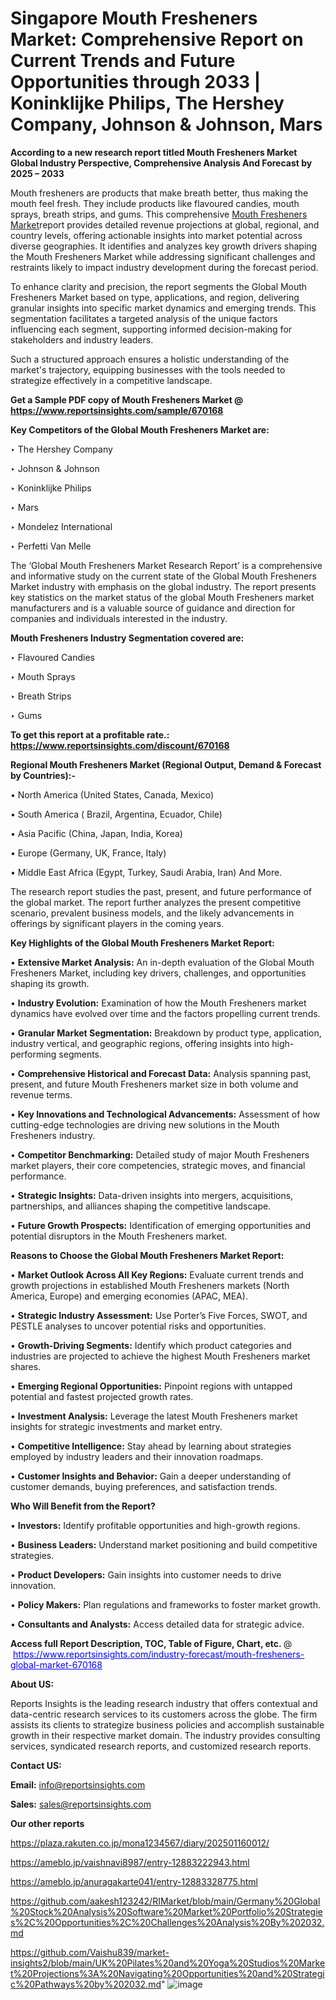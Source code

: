 # Singapore Mouth Fresheners Market: Comprehensive Report on Current Trends and Future Opportunities through 2033 | Koninklijke Philips, The Hershey Company, Johnson & Johnson, Mars

<strong>According to a new research report titled Mouth Fresheners Market Global Industry Perspective, Comprehensive Analysis And Forecast by 2025 – 2033</strong>

Mouth fresheners are products that make breath better, thus making the mouth feel fresh. They include products like flavoured candies, mouth sprays, breath strips, and gums. This comprehensive <a href=https://www.reportsinsights.com/sample/670168>Mouth Fresheners Market</a>report provides detailed revenue projections at global, regional, and country levels, offering actionable insights into market potential across diverse geographies. It identifies and analyzes key growth drivers shaping the Mouth Fresheners Market while addressing significant challenges and restraints likely to impact industry development during the forecast period.

To enhance clarity and precision, the report segments the Global Mouth Fresheners Market based on type, applications, and region, delivering granular insights into specific market dynamics and emerging trends. This segmentation facilitates a targeted analysis of the unique factors influencing each segment, supporting informed decision-making for stakeholders and industry leaders.

Such a structured approach ensures a holistic understanding of the market's trajectory, equipping businesses with the tools needed to strategize effectively in a competitive landscape.

<strong>Get a Sample PDF copy of Mouth Fresheners Market </strong><strong>@<a href=https://www.reportsinsights.com/sample/670168 style=color:#0000ff;> https://www.reportsinsights.com/sample/670168</a></strong></font>

<strong>Key Competitors of the Global Mouth Fresheners Market are:</strong>

‣ The Hershey Company

‣ Johnson & Johnson

‣ Koninklijke Philips

‣ Mars

‣ Mondelez International

‣ Perfetti Van Melle

The ‘Global Mouth Fresheners Market Research Report’ is a comprehensive and informative study on the current state of the Global Mouth Fresheners Market industry with emphasis on the global industry. The report presents key statistics on the market status of the global Mouth Fresheners market manufacturers and is a valuable source of guidance and direction for companies and individuals interested in the industry.

<strong>Mouth Fresheners Industry Segmentation covered are:</strong>

‣ Flavoured Candies

‣ Mouth Sprays

‣ Breath Strips

‣ Gums

<strong>To get this report at a profitable rate.: <a href=https://www.reportsinsights.com/discount/670168 style=color:#0000ff;>https://www.reportsinsights.com/discount/670168</a></strong></font>

<strong>Regional Mouth Fresheners Market (Regional Output, Demand &amp; Forecast by Countries):-</strong>

• North America (United States, Canada, Mexico)

• South America ( Brazil, Argentina, Ecuador, Chile)

• Asia Pacific (China, Japan, India, Korea)

• Europe (Germany, UK, France, Italy)

• Middle East Africa (Egypt, Turkey, Saudi Arabia, Iran) And More.

The research report studies the past, present, and future performance of the global market. The report further analyzes the present competitive scenario, prevalent business models, and the likely advancements in offerings by significant players in the coming years.

<strong>Key Highlights of the Global Mouth Fresheners Market Report:</strong>

• <strong>Extensive Market Analysis:</strong> An in-depth evaluation of the Global Mouth Fresheners Market, including key drivers, challenges, and opportunities shaping its growth.

• <strong>Industry Evolution:</strong> Examination of how the Mouth Fresheners market dynamics have evolved over time and the factors propelling current trends.

• <strong>Granular Market Segmentation:</strong> Breakdown by product type, application, industry vertical, and geographic regions, offering insights into high-performing segments.

• <strong>Comprehensive Historical and Forecast Data:</strong> Analysis spanning past, present, and future Mouth Fresheners market size in both volume and revenue terms.

• <strong>Key Innovations and Technological Advancements:</strong> Assessment of how cutting-edge technologies are driving new solutions in the Mouth Fresheners industry.

• <strong>Competitor Benchmarking:</strong> Detailed study of major Mouth Fresheners market players, their core competencies, strategic moves, and financial performance.

• <strong>Strategic Insights:</strong> Data-driven insights into mergers, acquisitions, partnerships, and alliances shaping the competitive landscape.

• <strong>Future Growth Prospects:</strong> Identification of emerging opportunities and potential disruptors in the Mouth Fresheners market.

<strong>Reasons to Choose the Global Mouth Fresheners Market Report:</strong>

• <strong>Market Outlook Across All Key Regions:</strong> Evaluate current trends and growth projections in established Mouth Fresheners markets (North America, Europe) and emerging economies (APAC, MEA).

• <strong>Strategic Industry Assessment:</strong> Use Porter’s Five Forces, SWOT, and PESTLE analyses to uncover potential risks and opportunities.

• <strong>Growth-Driving Segments:</strong> Identify which product categories and industries are projected to achieve the highest Mouth Fresheners market shares.

• <strong>Emerging Regional Opportunities:</strong> Pinpoint regions with untapped potential and fastest projected growth rates.

• <strong>Investment Analysis:</strong> Leverage the latest Mouth Fresheners market insights for strategic investments and market entry.

• <strong>Competitive Intelligence:</strong> Stay ahead by learning about strategies employed by industry leaders and their innovation roadmaps.

• <strong>Customer Insights and Behavior:</strong> Gain a deeper understanding of customer demands, buying preferences, and satisfaction trends.

<strong>Who Will Benefit from the Report?</strong>

• <strong>Investors:</strong> Identify profitable opportunities and high-growth regions.

• <strong>Business Leaders:</strong> Understand market positioning and build competitive strategies.

• <strong>Product Developers:</strong> Gain insights into customer needs to drive innovation.

• <strong>Policy Makers:</strong> Plan regulations and frameworks to foster market growth.

• <strong>Consultants and Analysts:</strong> Access detailed data for strategic advice.
</ul>
<strong>Access full Report Description, TOC, Table of Figure, Chart, etc. </strong>@  <a href=https://www.reportsinsights.com/industry-forecast/mouth-fresheners-global-market-670168 style=color:#0000ff;>https://www.reportsinsights.com/industry-forecast/mouth-fresheners-global-market-670168</a></font>

<strong><strong>About US</strong>:</strong>

Reports Insights is the leading research industry that offers contextual and data-centric research services to its customers across the globe. The firm assists its clients to strategize business policies and accomplish sustainable growth in their respective market domain. The industry provides consulting services, syndicated research reports, and customized research reports.

<strong>Contact US:</strong>

<p class=""""><b>Email:</b> <a href=mailto:info@reportsinsights.com>info@reportsinsights.com</a></p>
<p class=""""><b>Sales:</b> <a href=mailto:sales@reportsinsights.com>sales@reportsinsights.com</a></p>

<strong>Our other reports</strong>

<a href=https://plaza.rakuten.co.jp/mona1234567/diary/202501160012/>https://plaza.rakuten.co.jp/mona1234567/diary/202501160012/</a>

<a href=https://ameblo.jp/vaishnavi8987/entry-12883222943.html>https://ameblo.jp/vaishnavi8987/entry-12883222943.html</a>

<a href=https://ameblo.jp/anuragakarte041/entry-12883328775.html>https://ameblo.jp/anuragakarte041/entry-12883328775.html</a>

<a href=https://github.com/aakesh123242/RIMarket/blob/main/Germany%20Global%20Stock%20Analysis%20Software%20Market%20Portfolio%20Strategies%2C%20Opportunities%2C%20Challenges%20Analysis%20By%202032.md>https://github.com/aakesh123242/RIMarket/blob/main/Germany%20Global%20Stock%20Analysis%20Software%20Market%20Portfolio%20Strategies%2C%20Opportunities%2C%20Challenges%20Analysis%20By%202032.md</a>

<a href=https://github.com/Vaishu839/market-insights2/blob/main/UK%20Pilates%20and%20Yoga%20Studios%20Market%20Projections%3A%20Navigating%20Opportunities%20and%20Strategic%20Pathways%20by%202032.md>https://github.com/Vaishu839/market-insights2/blob/main/UK%20Pilates%20and%20Yoga%20Studios%20Market%20Projections%3A%20Navigating%20Opportunities%20and%20Strategic%20Pathways%20by%202032.md</a>"
![image](https://github.com/user-attachments/assets/c9f943dd-83ce-40d3-8fa1-43068dd4d7a8)
